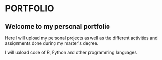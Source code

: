 # PORTFOLIO
## Welcome to my personal portfolio

Here I will upload my personal projects as well as the different activities and assignments done during my master's degree.

I will upload code of R, Python and other programming languages 
